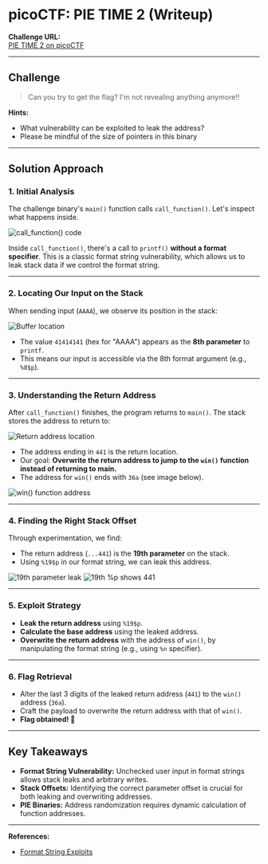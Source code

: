 # picoCTF: PIE TIME 2 (Writeup)

**Challenge URL:**  
[PIE TIME 2 on picoCTF](https://play.picoctf.org/practice/challenge/491?originalEvent=74&page=2)

---

## Challenge

> Can you try to get the flag? I'm not revealing anything anymore!!

**Hints:**
- What vulnerability can be exploited to leak the address?
- Please be mindful of the size of pointers in this binary

---

## Solution Approach

### 1. **Initial Analysis**

The challenge binary's `main()` function calls `call_function()`. Let's inspect what happens inside.

![call_function() code](https://github.com/user-attachments/assets/f9208dd8-e24d-48de-bd72-0b0f08d8a134)

Inside `call_function()`, there's a call to `printf()` **without a format specifier**. This is a classic format string vulnerability, which allows us to leak stack data if we control the format string.

---

### 2. **Locating Our Input on the Stack**

When sending input (`AAAA`), we observe its position in the stack:

![Buffer location](https://github.com/user-attachments/assets/7ca28bb5-7651-4177-9d5a-594a77af06c9)

- The value `41414141` (hex for "AAAA") appears as the **8th parameter** to `printf`.
- This means our input is accessible via the 8th format argument (e.g., `%8$p`).

---

### 3. **Understanding the Return Address**

After `call_function()` finishes, the program returns to `main()`. The stack stores the address to return to:

![Return address location](https://github.com/user-attachments/assets/3ae74e5c-af55-467d-8f43-129886c3400b)

- The address ending in `441` is the return location.
- Our goal: **Overwrite the return address to jump to the `win()` function instead of returning to main.**
- The address for `win()` ends with `36a` (see image below).

![win() function address](https://github.com/user-attachments/assets/cc25f5a1-10e0-439a-b6ae-1534be27492a)

---

### 4. **Finding the Right Stack Offset**

Through experimentation, we find:

- The return address (`...441`) is the **19th parameter** on the stack.
- Using `%19$p` in our format string, we can leak this address.

![19th parameter leak](https://github.com/user-attachments/assets/126fb83c-d334-4d66-9f8d-ed153954da88)
![19th %p shows 441](https://github.com/user-attachments/assets/9abd994b-0687-43ce-be87-27b5668afef3)

---

### 5. **Exploit Strategy**

- **Leak the return address** using `%19$p`.
- **Calculate the base address** using the leaked address.
- **Overwrite the return address** with the address of `win()`, by manipulating the format string (e.g., using `%n` specifier).

---

### 6. **Flag Retrieval**

- Alter the last 3 digits of the leaked return address (`441`) to the `win()` address (`36a`).
- Craft the payload to overwrite the return address with that of `win()`.
- **Flag obtained! 🎉**

---

## Key Takeaways

- **Format String Vulnerability:** Unchecked user input in format strings allows stack leaks and arbitrary writes.
- **Stack Offsets:** Identifying the correct parameter offset is crucial for both leaking and overwriting addresses.
- **PIE Binaries:** Address randomization requires dynamic calculation of function addresses.

---

**References:**
- [Format String Exploits](https://owasp.org/www-community/attacks/Format_string_vulnerability)

